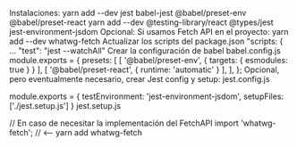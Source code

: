 Instalaciones:
yarn add --dev jest babel-jest @babel/preset-env @babel/preset-react 
yarn add --dev @testing-library/react @types/jest jest-environment-jsdom
Opcional: Si usamos Fetch API en el proyecto:
yarn add --dev whatwg-fetch
Actualizar los scripts del package.json
"scripts: {
  ...
  "test": "jest --watchAll"
Crear la configuración de babel babel.config.js
module.exports = {
    presets: [
        [ '@babel/preset-env', { targets: { esmodules: true } } ],
        [ '@babel/preset-react', { runtime: 'automatic' } ],
    ],
};
Opcional, pero eventualmente necesario, crear Jest config y setup:
jest.config.js

module.exports = {
    testEnvironment: 'jest-environment-jsdom',
    setupFiles: ['./jest.setup.js']
}
jest.setup.js

// En caso de necesitar la implementación del FetchAPI
import 'whatwg-fetch'; // <-- yarn add whatwg-fetch